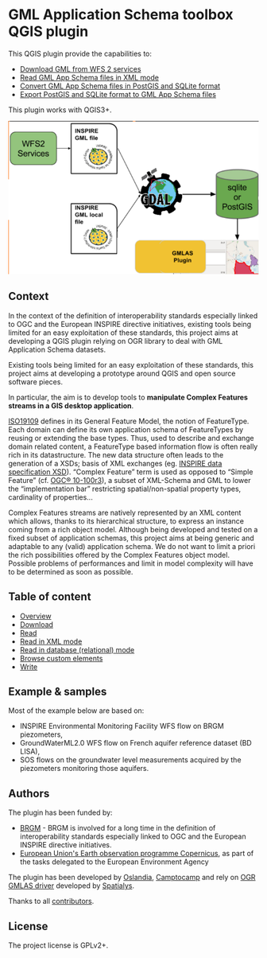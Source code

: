 # GML Application Schema toolbox QGIS plugin

This QGIS plugin provide the capabilities to:

* [Download GML from WFS 2 services](gml_application_schema_toolbox/doc/DOWNLOAD.md)
* [Read GML App Schema files in XML mode](gml_application_schema_toolbox/doc/READ-XML-MODE.md)
* [Convert GML App Schema files in PostGIS and SQLite format](gml_application_schema_toolbox/doc/READ-DB-MODE.md)
* [Export PostGIS and SQLite format to GML App Schema files](gml_application_schema_toolbox/doc/WRITE-FROM-DB.md)

This plugin works with QGIS3+.

![Overview](gml_application_schema_toolbox/doc/img/overview.png)


## Context

In the context of the definition of interoperability standards especially linked to OGC and the European INSPIRE directive initiatives, existing tools being limited for an easy exploitation of these standards, this project aims at developing a QGIS plugin relying on OGR library to deal with GML Application Schema datasets.

Existing tools being limited for an easy exploitation of these standards, this project aims at developing a prototype around QGIS and open source software pieces.

In particular, the aim is to develop tools to **manipulate Complex Features streams in a GIS desktop application**.



[ISO19109](http://www.iso.org/iso/catalogue_detail.htm?csnumber=39891) defines in its General Feature Model, the notion of FeatureType. Each domain can define its own application schema of FeatureTypes by reusing or extending the base types. Thus, used to describe and exchange domain related content, a FeatureType based information flow is often really rich in its datastructure. The new data structure often leads to the generation of a XSDs; basis of XML exchanges (eg. [INSPIRE data specification XSD](http://inspire.ec.europa.eu/XML-Schemas/Data-Specifications/2892)). “Complex Feature” term is used as opposed to “Simple Feature” (cf. [OGC® 10-100r3](http://portal.opengeospatial.org/files/?artifact_id=42729)), a subset of XML-Schema and GML to lower the “implementation bar” restricting spatial/non-spatial property types, cardinality of properties...



Complex Features streams are natively represented by an XML content which allows, thanks to its hierarchical structure, to express an instance coming from a rich object model. Although being developed and tested on a fixed subset of application schemas, this project aims at being generic and adaptable to any (valid) application schema. We do not want to limit a priori the rich possibilities offered by the Complex Features object model. Possible problems of performances and limit in model complexity will have to be determined as soon as possible.


## Table of content

* [Overview](gml_application_schema_toolbox/doc/OVERVIEW.md)
* [Download](gml_application_schema_toolbox/doc/DOWNLOAD.md)
* [Read](gml_application_schema_toolbox/doc/READ.md)
 * [Read in XML mode](gml_application_schema_toolbox/doc/READ-XML-MODE.md)
 * [Read in database (relational) mode](gml_application_schema_toolbox/doc/READ-DB-MODE.md)
 * [Browse custom elements](gml_application_schema_toolbox/doc/READ-CUSTOM.md)
* [Write](gml_application_schema_toolbox/doc/WRITE-FROM-DB.md)


## Example & samples

Most of the example below are based on:

* INSPIRE Environmental Monitoring Facility WFS flow on BRGM piezometers,
* GroundWaterML2.0 WFS flow on French aquifer reference dataset (BD LISA),
* SOS flows on the groundwater level measurements acquired by the piezometers monitoring those aquifers.


## Authors

The plugin has been funded by:
* [BRGM](http://www.brgm.fr/) - BRGM is involved for a long time in the definition of interoperability standards especially linked to OGC and the European INSPIRE directive initiatives. 
* [European Union's Earth observation programme Copernicus](http://www.copernicus.eu/), as part of the tasks delegated to the European Environment Agency

The plugin has been developed by [Oslandia](http://www.oslandia.com/), [Camptocamp](http://www.camptocamp.com/) and rely on [OGR GMLAS driver](http://www.gdal.org/drv_gmlas.html) developed by [Spatialys](http://www.spatialys.com/).

Thanks to all [contributors](graphs/contributors).


## License

The project license is GPLv2+.

